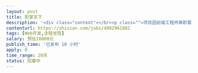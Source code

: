 ```yaml
---                
layout: post       
title: 职掌天下           
description: '<div class="content"></br><p class="">项目因前端工程师离职需要掌握 React 开发技术的工程师接手继续开发，工期较紧需要座班，可接项目制或日薪制，能力强靠谱费用可谈。</br><br/>项目通过 react 技术开发，通过 Hbuilder wap2app 技术打包成 app。项目中有学生、导师、企业三种角色，包含简历、秀场（学生上传短视频展示自己）、职位与投递简历、答赏（学生付费向导师问问题）、题库和师生契约（导师建立考题，学生作答，导师与学生建立教学契约，教学不在 app 中进行）、企业主页、导师主页、IM 聊天等功能。</p></br><p class="">需要 React 中高级工程师，有过软件外包经验</p></br></div>'     
contenturl: https://shixian.com/jobs/4902961882      
tags: [Web开发,全程坐班]            
salary: 预估16000元          
publish_time: '已发布 10 小时'         
apply: 0                   
time_range: 20天              
status: 招募中                  
---                 
```

